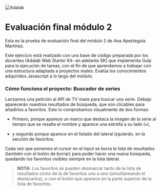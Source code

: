![Adalab](https://beta.adalab.es/resources/images/adalab-logo-155x61-bg-white.png)

# Evaluación final módulo 2

Esta es la prueba de evaluación final del módulo 2 de Ana Apezteguía Martínez.

Este ejercicio está realizado con una base de código preparada por los docentes (Adalab Web Starter Kit- en adelante SK) que implementa Gulp para la ejecución de tareas, con el fin de que aprendamos a trabajar con una estructura adaptada a proyectos reales. Evalúa los conocimientos adquiridos Javascript a lo largo del módulo.

### Cómo funciona el proyecto: Buscador de series

Lanzamos una petición al API de TV maze para buscar una serie. Debajo aparecerán nuestros resultados de búsqueda, que son clicables para añadirlos a favoritos. Esto lo comprobamos visualmente de dos formas:

- Primero, porque aparece un marco que destaca la imagen de la serie al tiempo que se resalta el nombre y aparece una estrella a su lado (⭑),

- y segundo porque aparece en el listado del lateral izquierdo, en la sección de favoritos.

Cada vez que ponemos el cursor en el input se borra la lista de resultados (también con el botón de borrar) para poder hacer una nueva búsqueda, quedando los favoritos visibles siempre en la lista lateral.

> **NOTA:** Los favoritos se pueden desmarcar tanto de la lista de resultados como de la de favoritos uno a uno (simultaneando el destacarlos), o con el botón que aparece en la parte superior de la lista de favoritos.
